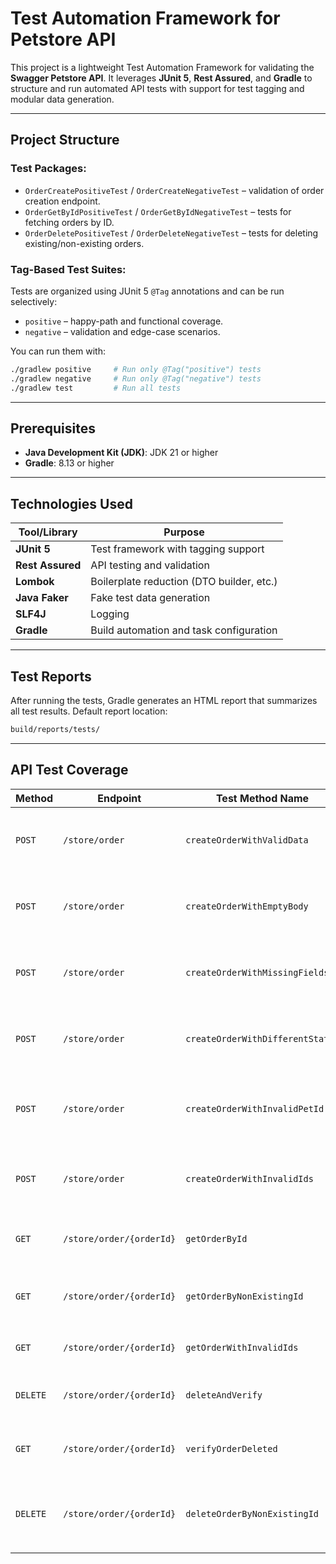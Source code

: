# Test Automation Framework for Petstore API

This project is a lightweight Test Automation Framework for validating the **Swagger Petstore API**. It leverages **JUnit 5**, **Rest Assured**, and **Gradle** to structure and run automated API tests with support for test tagging and modular data generation.

---

## Project Structure

### Test Packages:
- `OrderCreatePositiveTest` / `OrderCreateNegativeTest` – validation of order creation endpoint.
- `OrderGetByIdPositiveTest` / `OrderGetByIdNegativeTest` – tests for fetching orders by ID.
- `OrderDeletePositiveTest` / `OrderDeleteNegativeTest` – tests for deleting existing/non-existing orders.
  
### Tag-Based Test Suites:
Tests are organized using JUnit 5 `@Tag` annotations and can be run selectively:

- `positive` – happy-path and functional coverage.
- `negative` – validation and edge-case scenarios.

You can run them with:

```bash
./gradlew positive     # Run only @Tag("positive") tests
./gradlew negative     # Run only @Tag("negative") tests
./gradlew test         # Run all tests
```

---

## Prerequisites

- **Java Development Kit (JDK)**: JDK 21 or higher
- **Gradle**: 8.13 or higher

---

## Technologies Used

| Tool/Library         | Purpose                                  |
|----------------------|-------------------------------------------|
| **JUnit 5**          | Test framework with tagging support       |
| **Rest Assured**     | API testing and validation                |
| **Lombok**           | Boilerplate reduction (DTO builder, etc.) |
| **Java Faker**       | Fake test data generation                 |
| **SLF4J**            | Logging                                   |
| **Gradle**           | Build automation and task configuration   |

---

## Test Reports
After running the tests, Gradle generates an HTML report that summarizes all test results.
Default report location:

```bash
build/reports/tests/
```

---

## API Test Coverage

| **Method**  | **Endpoint**             | **Test Method Name**              | **Type**     | **What Is Verified**                                                                 |
|-------------|--------------------------|-----------------------------------|--------------|--------------------------------------------------------------------------------------|
| `POST`      | `/store/order`           | `createOrderWithValidData`        | Positive     | Valid order data → HTTP 200 OK + order is successfully created                      |
| `POST`      | `/store/order`           | `createOrderWithEmptyBody`        | Positive     | Empty body → HTTP 200 OK + server fills defaults or ignores missing fields          |
| `POST`      | `/store/order`           | `createOrderWithMissingFields`    | Positive     | Missing fields (e.g. status, petId) → still results in successful order creation     |
| `POST`      | `/store/order`           | `createOrderWithDifferentStatus`    | Positive     | Creates an order using various `status` values (enum); verifies 200 OK     |
| `POST`      | `/store/order`           | `createOrderWithInvalidPetId`     | Negative     | Non-existing `petId = Integer.MAX_VALUE` → API should return an error or reject     |
| `POST`      | `/store/order`           | `createOrderWithInvalidIds`       | Negative     | Invalid `id` values like -1, 0, 11 → API should return HTTP 400 or validation error |
| `GET`       | `/store/order/{orderId}` | `getOrderById`                    | Positive     | Successfully fetches an existing order by ID → HTTP 200 OK                          |
| `GET`       | `/store/order/{orderId}` | `getOrderByNonExistingId`         | Negative     | `orderId = Integer.MAX_VALUE` → API should return HTTP 404 Not Found                |
| `GET`       | `/store/order/{orderId}` | `getOrderWithInvalidIds`          | Negative     | Invalid `orderId` like -1, 0, 11 → should result in HTTP 404                        |
| `DELETE`    | `/store/order/{orderId}` | `deleteAndVerify`                 | Positive     | Deletes existing order → HTTP 200 OK → subsequent GET returns 404                   |
| `GET`       | `/store/order/{orderId}` | `verifyOrderDeleted`              | Positive     | Verifies deleted order is gone → GET returns HTTP 404 Not Found                     |
| `DELETE`    | `/store/order/{orderId}` | `deleteOrderByNonExistingId`      | Negative     | Deletes non-existing order (`id = Integer.MAX_VALUE`) → HTTP 404 expected           |
